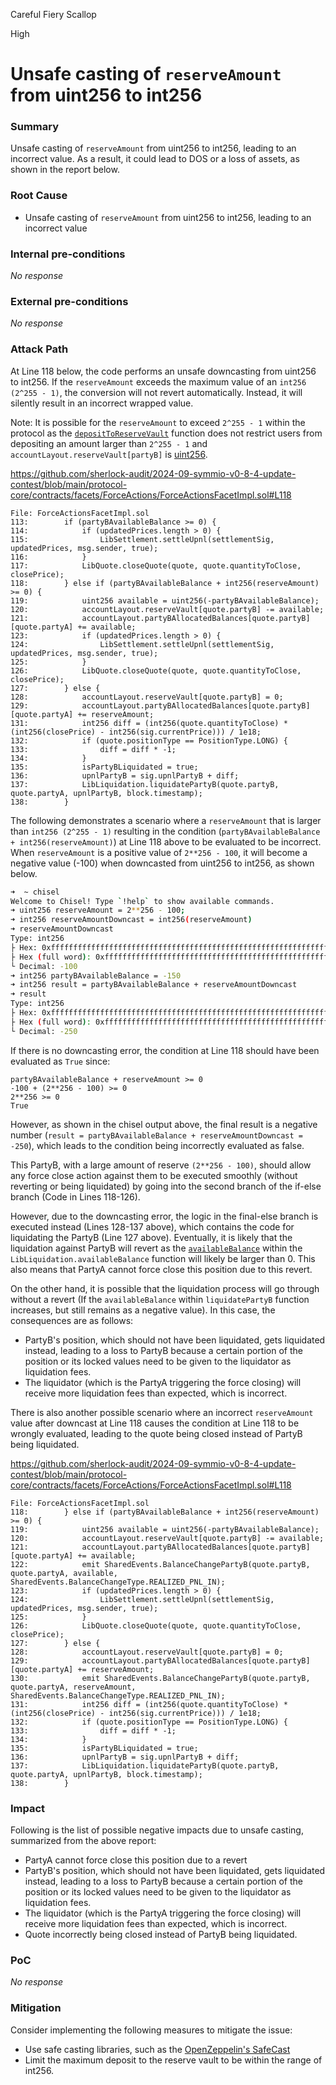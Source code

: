 Careful Fiery Scallop

High

# Unsafe casting of `reserveAmount` from uint256 to int256

### Summary

Unsafe casting of `reserveAmount` from uint256 to int256, leading to an incorrect value. As a result, it could lead to DOS or a loss of assets, as shown in the report below.

### Root Cause

- Unsafe casting of `reserveAmount` from uint256 to int256, leading to an incorrect value

### Internal pre-conditions

_No response_

### External pre-conditions

_No response_

### Attack Path

At Line 118 below, the code performs an unsafe downcasting from uint256 to int256. If the `reserveAmount` exceeds the maximum value of an `int256 (2^255 - 1)`, the conversion will not revert automatically. Instead, it will silently result in an incorrect wrapped value.

Note: It is possible for the `reserveAmount` to exceed `2^255 - 1` within the protocol as the [`depositToReserveVault`](https://github.com/sherlock-audit/2024-09-symmio-v0-8-4-update-contest/blob/main/protocol-core/contracts/facets/Account/AccountFacetImpl.sol#L119) function does not restrict users from depositing an amount larger than `2^255 - 1` and `accountLayout.reserveVault[partyB]` is [uint256](https://github.com/sherlock-audit/2024-09-symmio-v0-8-4-update-contest/blob/main/protocol-core/contracts/storages/AccountStorage.sol#L65).

https://github.com/sherlock-audit/2024-09-symmio-v0-8-4-update-contest/blob/main/protocol-core/contracts/facets/ForceActions/ForceActionsFacetImpl.sol#L118

```solidity
File: ForceActionsFacetImpl.sol
113: 		if (partyBAvailableBalance >= 0) {
114: 			if (updatedPrices.length > 0) {
115: 				LibSettlement.settleUpnl(settlementSig, updatedPrices, msg.sender, true);
116: 			}
117: 			LibQuote.closeQuote(quote, quote.quantityToClose, closePrice);
118: 		} else if (partyBAvailableBalance + int256(reserveAmount) >= 0) {
119: 			uint256 available = uint256(-partyBAvailableBalance);
120: 			accountLayout.reserveVault[quote.partyB] -= available;
121: 			accountLayout.partyBAllocatedBalances[quote.partyB][quote.partyA] += available;
123: 			if (updatedPrices.length > 0) {
124: 				LibSettlement.settleUpnl(settlementSig, updatedPrices, msg.sender, true);
125: 			}
126: 			LibQuote.closeQuote(quote, quote.quantityToClose, closePrice);
127: 		} else {
128: 			accountLayout.reserveVault[quote.partyB] = 0;
129: 			accountLayout.partyBAllocatedBalances[quote.partyB][quote.partyA] += reserveAmount;
131: 			int256 diff = (int256(quote.quantityToClose) * (int256(closePrice) - int256(sig.currentPrice))) / 1e18;
132: 			if (quote.positionType == PositionType.LONG) {
133: 				diff = diff * -1;
134: 			}
135: 			isPartyBLiquidated = true;
136: 			upnlPartyB = sig.upnlPartyB + diff;
137: 			LibLiquidation.liquidatePartyB(quote.partyB, quote.partyA, upnlPartyB, block.timestamp);
138: 		}
```

The following demonstrates a scenario where a `reserveAmount` that is larger than `int256 (2^255 - 1)` resulting in the condition (`partyBAvailableBalance + int256(reserveAmount)`) at Line 118 above to be evaluated to be incorrect. When `reserveAmount` is a positive value of `2**256 - 100`, it will become a negative value (-100) when downcasted from uint256 to int256, as shown below.

```bash
➜  ~ chisel
Welcome to Chisel! Type `!help` to show available commands.
➜ uint256 reserveAmount = 2**256 - 100;
➜ int256 reserveAmountDowncast = int256(reserveAmount)
➜ reserveAmountDowncast
Type: int256
├ Hex: 0xffffffffffffffffffffffffffffffffffffffffffffffffffffffffffffff9c
├ Hex (full word): 0xffffffffffffffffffffffffffffffffffffffffffffffffffffffffffffff9c
└ Decimal: -100
➜ int256 partyBAvailableBalance = -150
➜ int256 result = partyBAvailableBalance + reserveAmountDowncast
➜ result
Type: int256
├ Hex: 0xffffffffffffffffffffffffffffffffffffffffffffffffffffffffffffff06
├ Hex (full word): 0xffffffffffffffffffffffffffffffffffffffffffffffffffffffffffffff06
└ Decimal: -250
```

If there is no downcasting error, the condition at Line 118 should have been evaluated as `True` since:

```solidity
partyBAvailableBalance + reserveAmount >= 0
-100 + (2**256 - 100) >= 0
2**256 >= 0
True
```

However, as shown in the chisel output above, the final result is a negative number (`result = partyBAvailableBalance + reserveAmountDowncast = -250`), which leads to the condition being incorrectly evaluated as false.

This PartyB, with a large amount of reserve `(2**256 - 100)`, should allow any force close action against them to be executed smoothly (without reverting or being liquidated) by going into the second branch of the if-else branch (Code in Lines 118-126). 

However, due to the downcasting error, the logic in the final-else branch is executed instead (Lines 128-137 above), which contains the code for liquidating the PartyB (Line 127 above). Eventually, it is likely that the liquidation against PartyB will revert as the [`availableBalance`](https://github.com/sherlock-audit/2024-09-symmio-v0-8-4-update-contest/blob/main/protocol-core/contracts/libraries/LibLiquidation.sol#L32) within the `LibLiquidation.availableBalance` function will likely be larger than 0. This also means that PartyA cannot force close this position due to this revert.

On the other hand, it is possible that the liquidation process will go through without a revert (If the `availableBalance` within `liquidatePartyB` function increases, but still remains as a negative value). In this case, the consequences are as follows:

- PartyB's position, which should not have been liquidated, gets liquidated instead, leading to a loss to PartyB because a certain portion of the position or its locked values need to be given to the liquidator as liquidation fees.
- The liquidator (which is the PartyA triggering the force closing) will receive more liquidation fees than expected, which is incorrect.

There is also another possible scenario where an incorrect `reserveAmount` value after downcast at Line 118 causes the condition at Line 118 to be wrongly evaluated, leading to the quote being closed instead of PartyB being liquidated. 

https://github.com/sherlock-audit/2024-09-symmio-v0-8-4-update-contest/blob/main/protocol-core/contracts/facets/ForceActions/ForceActionsFacetImpl.sol#L118

```solidity
File: ForceActionsFacetImpl.sol
118: 		} else if (partyBAvailableBalance + int256(reserveAmount) >= 0) {
119: 			uint256 available = uint256(-partyBAvailableBalance);
120: 			accountLayout.reserveVault[quote.partyB] -= available;
121: 			accountLayout.partyBAllocatedBalances[quote.partyB][quote.partyA] += available;
122: 			emit SharedEvents.BalanceChangePartyB(quote.partyB, quote.partyA, available, SharedEvents.BalanceChangeType.REALIZED_PNL_IN);
123: 			if (updatedPrices.length > 0) {
124: 				LibSettlement.settleUpnl(settlementSig, updatedPrices, msg.sender, true);
125: 			}
126: 			LibQuote.closeQuote(quote, quote.quantityToClose, closePrice);
127: 		} else {
128: 			accountLayout.reserveVault[quote.partyB] = 0;
129: 			accountLayout.partyBAllocatedBalances[quote.partyB][quote.partyA] += reserveAmount;
130: 			emit SharedEvents.BalanceChangePartyB(quote.partyB, quote.partyA, reserveAmount, SharedEvents.BalanceChangeType.REALIZED_PNL_IN);
131: 			int256 diff = (int256(quote.quantityToClose) * (int256(closePrice) - int256(sig.currentPrice))) / 1e18;
132: 			if (quote.positionType == PositionType.LONG) {
133: 				diff = diff * -1;
134: 			}
135: 			isPartyBLiquidated = true;
136: 			upnlPartyB = sig.upnlPartyB + diff;
137: 			LibLiquidation.liquidatePartyB(quote.partyB, quote.partyA, upnlPartyB, block.timestamp);
138: 		}
```

### Impact

Following is the list of possible negative impacts due to unsafe casting, summarized from the above report:

- PartyA cannot force close this position due to a revert
- PartyB's position, which should not have been liquidated, gets liquidated instead, leading to a loss to PartyB because a certain portion of the position or its locked values need to be given to the liquidator as liquidation fees.
- The liquidator (which is the PartyA triggering the force closing) will receive more liquidation fees than expected, which is incorrect.
- Quote incorrectly being closed instead of PartyB being liquidated.

### PoC

_No response_

### Mitigation

Consider implementing the following measures to mitigate the issue:

- Use safe casting libraries, such as the [OpenZeppelin's SafeCast](https://github.com/OpenZeppelin/openzeppelin-contracts/blob/master/contracts/utils/math/SafeCast.sol)
- Limit the maximum deposit to the reserve vault to be within the range of int256.